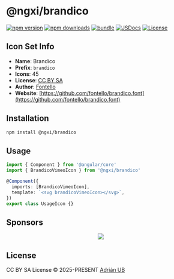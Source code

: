 # @ngxi/brandico

[![npm version][npm-version-src]][npm-version-href]
[![npm downloads][npm-downloads-src]][npm-downloads-href]
[![bundle][bundle-src]][bundle-href]
[![JSDocs][jsdocs-src]][jsdocs-href]
[![License][license-src]][license-href]

## Icon Set Info

- **Name**: Brandico
- **Prefix**: `brandico`
- **Icons**: 45
- **License**: [CC BY SA](https://creativecommons.org/licenses/by-sa/3.0/)
- **Author**: [Fontello](https://github.com/fontello/brandico.font)
- **Website**: [https://github.com/fontello/brandico.font](https://github.com/fontello/brandico.font)

## Installation

```sh
npm install @ngxi/brandico
```

## Usage

```ts
import { Component } from '@angular/core'
import { BrandicoVimeoIcon } from '@ngxi/brandico'

@Component({
  imports: [BrandicoVimeoIcon],
  template: `<svg brandicoVimeoIcon></svg>`,
})
export class UsageIcon {}
```

## Sponsors

<p align="center">
  <a href="https://cdn.jsdelivr.net/gh/adrian-ub/static/sponsors.svg">
    <img src='https://cdn.jsdelivr.net/gh/adrian-ub/static/sponsors.svg'/>
  </a>
</p>

## License

CC BY SA License © 2025-PRESENT [Adrián UB](https://github.com/adrian-ub)

<!-- Badges -->

[npm-version-src]: https://img.shields.io/npm/v/@ngxi/brandico?style=flat&colorA=080f12&colorB=1fa669
[npm-version-href]: https://npmjs.com/package/@ngxi/brandico
[npm-downloads-src]: https://img.shields.io/npm/dm/@ngxi/brandico?style=flat&colorA=080f12&colorB=1fa669
[npm-downloads-href]: https://npmjs.com/package/@ngxi/brandico
[bundle-src]: https://img.shields.io/bundlephobia/minzip/@ngxi/brandico?style=flat&colorA=080f12&colorB=1fa669&label=minzip
[bundle-href]: https://bundlephobia.com/result?p=@ngxi/brandico
[license-src]: https://img.shields.io/npm/l/@ngxi/brandico?style=flat&colorA=080f12&colorB=1fa669
[license-href]: https://github.com/adrian-ub/ngxi/blob/main/LICENSE
[jsdocs-src]: https://img.shields.io/badge/jsdocs-reference-080f12?style=flat&colorA=080f12&colorB=1fa669
[jsdocs-href]: https://www.jsdocs.io/package/@ngxi/brandico
